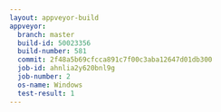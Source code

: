 ```yaml
---
layout: appveyor-build
appveyor:
  branch: master
  build-id: 50023356
  build-number: 581
  commit: 2f48a5b69cfcca891c7f00c3aba12647d01db300
  job-id: ahnlia2y620bnl9g
  job-number: 2
  os-name: Windows
  test-result: 1
---
```


